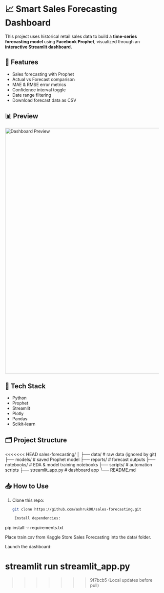 # 📈 Smart Sales Forecasting Dashboard

This project uses historical retail sales data to build a **time-series forecasting model** using **Facebook Prophet**, visualized through an **interactive Streamlit dashboard**.

## 🚀 Features

- Sales forecasting with Prophet
- Actual vs Forecast comparison
- MAE & RMSE error metrics
- Confidence interval toggle
- Date range filtering
- Download forecast data as CSV

## 📊 Preview

<img src="https://github.com/ashruk00/sales-forecasting/assets/demo-screenshot.png" alt="Dashboard Preview" width="800"/>

## 🧠 Tech Stack

- Python
- Prophet
- Streamlit
- Plotly
- Pandas
- Scikit-learn

## 🗂 Project Structure

<<<<<<< HEAD
sales-forecasting/
│
├── data/ # raw data (ignored by git)
├── models/ # saved Prophet model
├── reports/ # forecast outputs
├── notebooks/ # EDA & model training notebooks
├── scripts/ # automation scripts
├── streamlit_app.py # dashboard app
└── README.md


## 📥 How to Use

1. Clone this repo:
   ```bash
   git clone https://github.com/ashruk00/sales-forecasting.git

    Install dependencies:

pip install -r requirements.txt

Place train.csv from Kaggle Store Sales Forecasting into the data/ folder.

Launch the dashboard:

streamlit run streamlit_app.py
=======
>>>>>>> 9f7bcb5 (Local updates before pull)
